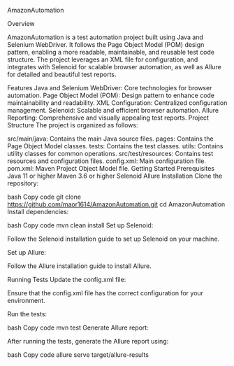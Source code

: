 AmazonAutomation

Overview

AmazonAutomation is a test automation project built using Java and Selenium WebDriver. It follows the Page Object Model (POM) design pattern, enabling a more readable, maintainable, and reusable test code structure. The project leverages an XML file for configuration, and integrates with Selenoid for scalable browser automation, as well as Allure for detailed and beautiful test reports.

Features
Java and Selenium WebDriver: Core technologies for browser automation.
Page Object Model (POM): Design pattern to enhance code maintainability and readability.
XML Configuration: Centralized configuration management.
Selenoid: Scalable and efficient browser automation.
Allure Reporting: Comprehensive and visually appealing test reports.
Project Structure
The project is organized as follows:

src/main/java: Contains the main Java source files.
pages: Contains the Page Object Model classes.
tests: Contains the test classes.
utils: Contains utility classes for common operations.
src/test/resources: Contains test resources and configuration files.
config.xml: Main configuration file.
pom.xml: Maven Project Object Model file.
Getting Started
Prerequisites
Java 11 or higher
Maven 3.6 or higher
Selenoid
Allure
Installation
Clone the repository:

bash
Copy code
git clone https://github.com/maor1614/AmazonAutomation.git
cd AmazonAutomation
Install dependencies:

bash
Copy code
mvn clean install
Set up Selenoid:

Follow the Selenoid installation guide to set up Selenoid on your machine.

Set up Allure:

Follow the Allure installation guide to install Allure.

Running Tests
Update the config.xml file:

Ensure that the config.xml file has the correct configuration for your environment.

Run the tests:

bash
Copy code
mvn test
Generate Allure report:

After running the tests, generate the Allure report using:

bash
Copy code
allure serve target/allure-results
